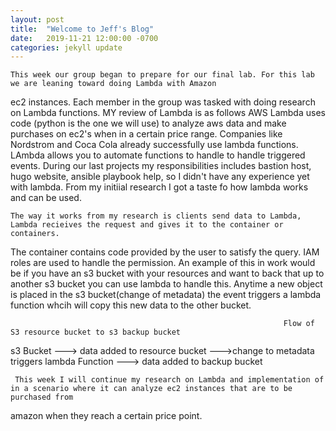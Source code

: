 ```yaml
---
layout: post
title:  "Welcome to Jeff's Blog"
date:   2019-11-21 12:00:00 -0700
categories: jekyll update
---
```


    This week our group began to prepare for our final lab. For this lab we are leaning toward doing Lambda with Amazon
ec2 instances. Each member in the group was tasked with doing research on Lambda functions. MY review of Lambda is as follows
AWS Lambda uses code (python is the one we will use) to analyze aws data and make purchases on ec2's when in a certain price range. 
Companies like Nordstrom and Coca Cola already successfully use lambda functions. LAmbda allows you to automate functions to handle 
to handle triggered events. During our last projects my responsibilities includes bastion host, hugo website, ansible playbook help, so I didn't have
any experience yet with lambda. From my initiial research I got a taste fo how lambda works and can be used. 
   
    The way it works from my research is clients send data to Lambda, Lambda recieives the request and gives it to the container or containers. 
The container contains code provided by the user to satisfy the query. IAM roles are used to handle the permission. An example of this in work
would be if you have an s3 bucket with your resources  and want to back that up to another s3 bucket you can use lambda to handle this. Anytime a new object
 is placed in the s3 bucket(change of metadata) the event triggers a lambda function whcih will copy this new data  to the other bucket.

                                                                 Flow of S3 resource bucket to s3 backup bucket 

s3 Bucket     --->      data  added to resource bucket   --->change to metadata triggers lambda Function ---> data added  to backup bucket
   
     This week I will continue my research on Lambda and implementation of in a scenario where it can analyze ec2 instances that are to be purchased from 
amazon when they reach a certain price point. 